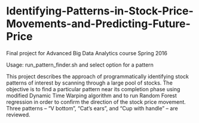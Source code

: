 # Identifying-Patterns-in-Stock-Price-Movements-and-Predicting-Future-Price

Final project for Advanced Big Data Analytics course Spring 2016

Usage: run_pattern_finder.sh and select option for a pattern

This project describes the approach of programmatically identifying stock patterns of interest by scanning through a large pool of stocks.
The objective is to find a particular pattern near its completion phase using modified Dynamic Time Warping algorithm and to run Random Forest regression in order to confirm the direction of the stock price movement. 
Three patterns – “V bottom”, “Cat’s ears”, and “Cup with handle” – are reviewed.
